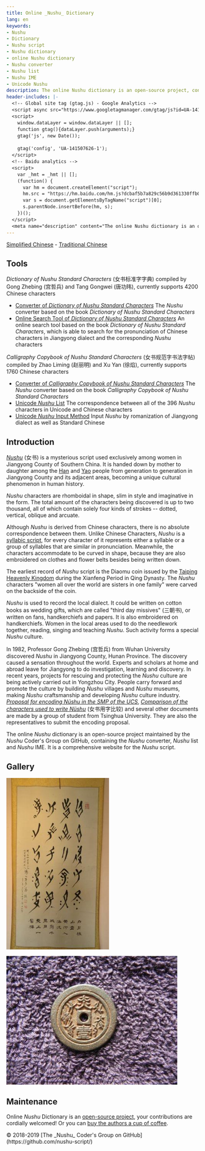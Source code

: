 ```yaml
---
title: Online _Nushu_ Dictionary
lang: en
keywords:
- Nushu
- Dictionary
- Nushu script
- Nushu dictionary
- online Nushu dictionary
- Nushu converter
- Nushu list
- Nushu IME
- Unicode Nushu
description: The online Nushu dictionary is an open-source project, containing the Nushu converter, Nushu List and Nushu IME. It is a comprehensive website for Nushu script.
header-includes: |-
  <!-- Global site tag (gtag.js) - Google Analytics -->
  <script async src="https://www.googletagmanager.com/gtag/js?id=UA-141507626-1"></script>
  <script>
    window.dataLayer = window.dataLayer || [];
    function gtag(){dataLayer.push(arguments);}
    gtag('js', new Date());

    gtag('config', 'UA-141507626-1');
  </script>
  <!-- Baidu analytics -->
  <script>
    var _hmt = _hmt || [];
    (function() {
      var hm = document.createElement("script");
      hm.src = "https://hm.baidu.com/hm.js?dcbaf5b7a829c56b9d361330ffb0a26e";
      var s = document.getElementsByTagName("script")[0]; 
      s.parentNode.insertBefore(hm, s);
    })();
  </script>
  <meta name="description" content="The online Nushu dictionary is an open-source project, containing the Nushu converter, Nushu List and Nushu IME. It is a comprehensive website for Nushu script." />
---
```


[Simplified Chinese](./) - [Traditional Chinese](index-zh-Hant.html)

## Tools

_Dictionary of Nushu Standard Characters_ (女书标准字字典) compiled by Gong Zhebing (宫哲兵) and Tang Gongwei (唐功𬀩), currently supports 4200 Chinese characters

* [Converter of _Dictionary of Nushu Standard Characters_](nsbzz/) The _Nushu_ converter based on the book _Dictionary of Nushu Standard Characters_
* [Online Search Tool of _Dictionary of Nushu Standard Characters_](nsbzz/dict/) An online search tool based on the book _Dictionary of Nushu Standard Characters_, which is able to search for the pronunciation of Chinese characters in Jiangyong dialect and the corresponding _Nushu_ characters

_Calligraphy Copybook of Nushu Standard Characters_ (女书规范字书法字帖) compiled by Zhao Liming (赵丽明) and Xu Yan (徐焰), currently supports 1760 Chinese characters

* [Converter of _Calligraphy Copybook of Nushu Standard Characters_](unicode/) The _Nushu_ converter based on the book _Calligraphy Copybook of Nushu Standard Characters_
* [Unicode _Nushu_ List](https://github.com/nushu-script/unicode_nushu/blob/master/data.csv) The correspondence between all of the 396 _Nushu_ characters in Unicode and Chinese characters
* [Unicode _Nushu_ Input Method](https://github.com/nushu-script/rime-unicode_nushu) Input _Nushu_ by romanization of Jiangyong dialect as well as Standard Chinese

## Introduction

[_Nushu_](https://en.wikipedia.org/wiki/N%C3%BCshu) (女书) is a mysterious script used exclusively among women in Jiangyong County of Southern China. It is handed down by mother to daughter among the [Han](https://en.wikipedia.org/wiki/Han_Chinese) and [Yao](https://en.wikipedia.org/wiki/Yao_people) people from generation to generation in Jiangyong County and its adjacent areas, becoming a unique cultural phenomenon in human history.

_Nushu_ characters are rhomboidal in shape, slim in style and imaginative in the form. The total amount of the characters being discovered is up to two thousand, all of which contain solely four kinds of strokes -- dotted, vertical, oblique and arcuate.

Although _Nushu_ is derived from Chinese characters, there is no absolute correspondence between them. Unlike Chinese Characters, _Nushu_ is a [syllabic script](https://en.wikipedia.org/wiki/Syllabary), for every character of it represents either a syllable or a group of syllables that are similar in pronunciation. Meanwhile, the characters accommodate to be curved in shape, because they are also embroidered on clothes and flower belts besides being written down.

The earliest record of _Nushu_ script is the Diaomu coin issued by the [Taiping Heavenly Kingdom](https://en.wikipedia.org/wiki/Taiping_Heavenly_Kingdom) during the Xianfeng Period in Qing Dynasty. The _Nushu_ characters "women all over the world are sisters in one family" were carved on the backside of the coin.

_Nushu_ is used to record the local dialect. It could be written on cotton books as wedding gifts, which are called "third day missives" (三朝书), or written on fans, handkerchiefs and papers. It is also embroidered on handkerchiefs. Women in the local areas used to do the needlework together, reading, singing and teaching _Nushu_. Such activity forms a special _Nushu_ culture.

In 1982, Professor Gong Zhebing (宫哲兵) from Wuhan University discovered _Nushu_ in Jiangyong County, Hunan Province. The discovery caused a sensation throughout the world. Experts and scholars at home and abroad leave for Jiangyong to do investigation, learning and discovery. In recent years, projects for rescuing and protecting the _Nushu_ culture are being actively carried out in Yongzhou City. People carry forward and promote the culture by building _Nushu_ villages and _Nushu_ museums, making _Nushu_ craftsmanship and developing _Nushu_ culture industry. [_Proposal for encoding Nüshu in the SMP of the UCS_](https://unicode.org/wg2/docs/n3340.pdf), [_Comparison of the characters used to write Nüshu_](https://books.google.com/books?id=S1ZmGQAACAAJ) (女书用字比较) and several other documents are made by a group of student from Tsinghua University. They are also the representatives to submit the encoding proposal.

The online _Nushu_ dictionary is an open-source project maintained by the _Nushu_ Coder's Group on GitHub, containing the _Nushu_ converter, _Nushu_ list and _Nushu_ IME. It is a comprehensive website for the _Nushu_ script.

## Gallery

![[_Nushu_ Masterpiece](http://photo.blog.sina.com.cn/photo/1368797710/5196320ege1f91cd284d1)](index.files/calligraphy.jpg)

![[Diaomu Coin with _Nushu_ Carved in It](http://blog.sina.com.cn/s/blog_ad72d50a0102x0ec.html)](index.files/coin.jpg)

## Maintenance

Online _Nushu_ Dictionary is an [open-source project](https://github.com/nushu-script/), your contributions are cordially welcomed! Or you can [buy the authors a cup of coffee](https://sgal.self.sugina.cc/alipay.jpg).

<footer lang="en-US">
<p>&copy; 2018-2019 [The _Nushu_ Coder's Group on GitHub](https://github.com/nushu-script/)</p>
</footer>
